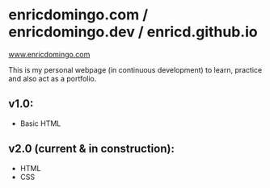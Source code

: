 # enricdomingo.com / enricdomingo.dev / enricd.github.io

www.enricdomingo.com

This is my personal webpage (in continuous development) to learn, practice and also act as a portfolio.

## v1.0:
- Basic HTML

## v2.0 (current & in construction):
- HTML
- CSS
